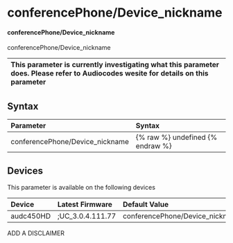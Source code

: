 ﻿---
description: conferencePhone/Device_nickname
search: false
---

# conferencePhone/Device_nickname

#### conferencePhone/Device_nickname

conferencePhone/Device_nickname


| This parameter is currently investigating what this parameter does. Please refer to Audiocodes wesite for details on this parameter | 
| :--- |

## Syntax
| Parameter | Syntax |
| :--- | :--- |
|conferencePhone/Device_nickname | {% raw %} undefined {% endraw %}|

## Devices
This parameter is available on the following devices

| Device | Latest Firmware | Default Value |
|:---|:---|:---|
| audc450HD | ;UC_3.0.4.111.77 | conferencePhone/Device_nickname= 

ADD A DISCLAIMER
